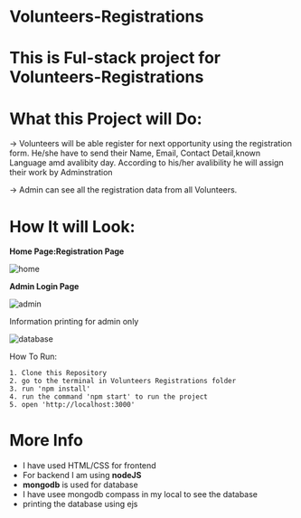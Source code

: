 # **Volunteers-Registrations**
# This is Ful-stack project for Volunteers-Registrations

# What this Project will Do:

  -> Volunteers will be able register for next opportunity using the registration form. He/she have to send their Name, Email, Contact Detail,known 
     Language amd avalibity day. According to his/her avalibility he will assign their work by Adminstration

  -> Admin can see all the registration data from all Volunteers.

# How It will Look:

**Home Page:Registration Page**

![home](https://user-images.githubusercontent.com/54978121/189739410-0ae24cb5-5d60-4fdd-aaf3-5cca66c9815e.png)

**Admin Login Page**

![admin](https://user-images.githubusercontent.com/54978121/189739220-2ad043e8-6e8a-4150-a650-f5846d8596cd.png)

Information printing for admin only

![database](https://user-images.githubusercontent.com/54978121/189739627-b479624d-925e-4011-9532-a42437ba07f4.png)


How To Run:
```
1. Clone this Repository
2. go to the terminal in Volunteers Registrations folder
3. run 'npm install'
4. run the command 'npm start' to run the project
5. open 'http://localhost:3000'
```
# More Info

* I have used HTML/CSS for frontend
* For backend I am using **nodeJS**
* **mongodb** is used for database
* I have usee mongodb compass in my local to see the database
* printing the database using ejs
